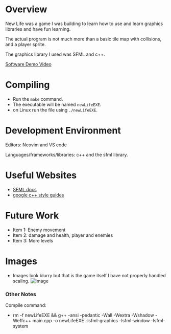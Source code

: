 # Overview

New Life was a game I was building to learn how to use and learn graphics 
libraries and have fun learning.

The actual program is not much more than a basic tile map with collisions, and a player sprite. 

The graphics library I used was SFML and c++. 

[Software Demo Video](https://www.youtube.com/watch?v=TKum7AfY2Do)

# Compiling
- Run the `make` command.
- The executable will be named `newLifeEXE`.
- on Linux run the file using `./newLifeEXE`.

# Development Environment
Editors: Neovim and VS code

Languages/frameworks/libraries: c++ and the sfml library.

# Useful Websites
* [SFML docs](https://www.sfml-dev.org/documentation/2.6.1/)
* [google c++ style guides](https://google.github.io/styleguide/cppguide.html)

# Future Work
* Item 1: Enemy movement
* Item 2: damage and health, player and enemies
* Item 3: More levels

# Images
- Images look blurry but that is the game itself I have not properly handled scaling.
![image](https://github.com/Calvinbullock/new-life/assets/37564710/7d5068b7-290f-4bb4-a376-4e0545158c18)


### Other Notes
Compile command:
- rm -f newLifeEXE && g++ -ansi -pedantic -Wall -Wextra -Wshadow -Weffc++ main.cpp -o newLifeEXE -lsfml-graphics -lsfml-window -lsfml-system

